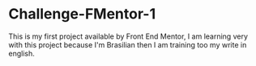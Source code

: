 # Challenge-FMentor-1

This is my first project available by Front End Mentor, I am learning very with this project because I'm Brasilian then I am training too my write in english.
